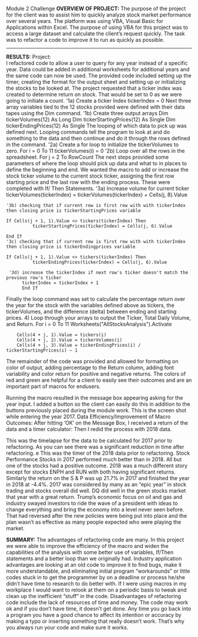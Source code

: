 Module 2 Challenge
**OVERVIEW OF PROJECT:**
The purpose of the project for the client was to assist him to quickly analyze stock market performance over several years.  The platform was using VBA, Visual Basic for Applications within Excel.  The purpose of using VBA for this project was to access a large dataset and calculate the client’s request quickly.  The task was to refactor a code to improve it to run as quickly as possible.
****
**RESULTS:**
Project:  
I refactored code to allow a user to query for any year instead of a specific year.  Data could be added in additional worksheets for additional years and the same code can now be used.
The provided code included setting up the timer, creating the format for the output sheet and setting up or initializing the stocks to be looked at.
The project requested that a ticker index was created to determine return on stock.  That would be set to 0 as we were going to initiate a count. 
'1a) Create a ticker Index
    tickerIndex = 0
Next three array variables tied to the 12 stocks provided were defined with their data tapes using the Dim command.
'1b) Create three output arrays
    Dim tickerVolumes(12) As Long
    Dim tickerStartingPrices(12) As Single
    Dim tickerEndingPrices(12) As Single
The looping of which data to pick up was defined next.  Looping commands tell the program to look at and do something to the data and then continue and do it through the rows defined in the command.
'2a) Create a for loop to initialize the tickerVolumes to zero.
         For i = 0 To 11
     tickerVolumes(i) = 0
'2b) Loop over all the rows in the spreadsheet.
      For j = 2 To RowCount
The next steps provided some parameters of where the loop should pick up data and what to in places to define the beginning and end.  We wanted the macro to add or increase the stock ticker volume to the current stock ticker, assigning the first row starting price and the last row with the ending process.  These were completed with If/ Then Statements.
'3a) Increase volume for current ticker
          tickerVolumes(tickerIndex) = tickerVolumes(tickerIndex) + Cells(j, 8).Value
         
    '3b) checking that if current row is first row with with tickerIndex then closing price is tickerStartingPrices variable
     
    If Cells(j + 1, 1).Value <> tickers(tickerIndex) Then
              tickerStartingPrices(tickerIndex) = Cells(j, 6).Value
    
    End If
    '3c) checking that if current row is first row with with tickerIndex then closing price is tickerEndingprices variable
           
    If Cells(j + 1, 1).Value <> tickers(tickerIndex) Then
              tickerEndingPrices(tickerIndex) = Cells(j, 6).Value            
               
     '3d) increase the tickerIndex if next row's ticker doesn't match the previous row's ticker
          tickerIndex = tickerIndex + 1
          End If
Finally the loop command was set to calculate the percentage return over the year for the stock with the variables defined above as tickers, the tickerVolumes, and the difference (delta) between ending and starting prices.
4) Loop through your arrays to output the Ticker, Total Daily Volume, and Return.
        For i = 0 To 11
                Worksheets("AllStocksAnalysis").Activate
        
        Cells(4 + j, 1).Value = tickers(i)
        Cells(4 + j, 2).Value = tickerVolumes(i)
        Cells(4 + j, 3).Value = tickerEndingPrices(i) / tickerStartingPrices(i) – 1

The remainder of the code was provided and allowed for formatting on color of output, adding percentage to the Return column, adding font variability and color return for positive and negative returns.  The colors of red and green are helpful for a client to easily see their outcomes and are an important part of macros for endusers.  

Running the macro resulted in the message box appearing asking for the year input.  I added a button so the client can easily do this in addition to the buttons previously placed during the module work.
This is the screen shot while entering the year 2017.
Data Efficiency/Improvement of Macro Outcomes:
After hitting ‘OK’ on the Message Box, I received a return of the data and a timer calculator: 
Then I redid the process with 2018 data.
 
This was the timelapse for the data to be calculated for 2017 prior to refactoring. As you can see there was a significant reduction in time after refactoring. e 
This was the timer of the 2018 data prior to refactoring. 
Stock Performance
Stocks in 2017 performed much better than in 2018.  All but one of the stocks had a positive outcome.
2018 was a much different story except for stocks ENPH and RUN with both having significant returns.
Similarly the return on the S & P was up 21.7% in 2017 and finished the year in 2018  at -4.4%.  2017 was considered by many as an “epic year” in stock trading and stocks overall did well.  DQ did well in the green stocks market that year with a great return.  Trump’s economic focus on oil and gas and industry swayed investors to ride the wave of a president with ideas to change everything and bring the economy into a level never seen before.  That had reversed after the new policies were being put into place and the plan wasn’t as effective as many people expected who were playing the market.  

**SUMMARY:**
The advantages of refactoring code are many.  In this project we were able to improve the efficiency of the macro and widen the capabilities of the analysis with some better use of variables, If/Then statements and a better loop than we originally had.  Industry application advantages are looking at an old code to improve it to find bugs, make it more understandable, and eliminating initial program “workarounds” or little codes stuck in to get the programmer by on a deadline or process he/she didn’t have time to research to do better with.  If I were using macros in my workplace I would want to relook at them on a periodic basis to tweak and clean up the inefficient “stuff” in the code.
Disadvantages of refactoring code include the lack of resources of time and money.  The code may work ok and if you don’t have time, it doesn’t get done.  Any time you go back into a program you have a good chance to affect its intention or accuracy by making a typo or inserting something that really doesn’t work.  That’s why you always run your code and make sure it works. 

 

